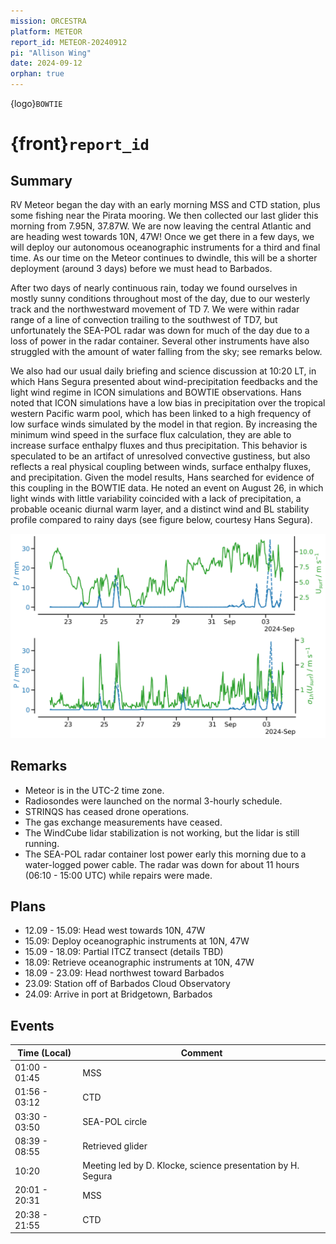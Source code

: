 ```yaml
---
mission: ORCESTRA
platform: METEOR
report_id: METEOR-20240912
pi: "Allison Wing"
date: 2024-09-12
orphan: true
---
```


{logo}`BOWTIE`

# {front}`report_id`

## Summary

RV Meteor began the day with an early morning MSS and CTD station, plus some fishing near the Pirata mooring. We then collected our last glider this morning from 7.95N, 37.87W. We are now leaving the central Atlantic and are heading west towards 10N, 47W! Once we get there in a few days, we will deploy our autonomous oceanographic instruments for a third and final time. As our time on the Meteor continues to dwindle, this will be a shorter deployment (around 3 days) before we must head to Barbados.

After two days of nearly continuous rain, today we found ourselves in mostly sunny conditions throughout most of the day, due to our westerly track and the northwestward movement of TD 7. We were within radar range of a line of convection trailing to the southwest of TD7, but unfortunately the SEA-POL radar was down for much of the day due to a loss of power in the radar container. Several other instruments have also struggled with the amount of water falling from the sky; see remarks below. 

We also had our usual daily briefing and science discussion at 10:20 LT, in which Hans Segura presented about wind-precipitation feedbacks and the light wind regime in ICON simulations and BOWTIE observations. Hans noted that ICON simulations have a low bias in precipitation over the tropical western Pacific warm pool, which has been linked to a high frequency of low surface winds simulated by the model in that region. By increasing the minimum wind speed in the surface flux calculation, they are able to increase surface enthalpy fluxes and thus precipitation. This behavior is speculated to be an artifact of unresolved convective gustiness, but also reflects a real physical coupling between winds, surface enthalpy fluxes, and precipitation. Given the model results, Hans searched for evidence of this coupling in the BOWTIE data. He noted an event on August 26, in which light winds with little variability coincided with a lack of precipitation, a probable oceanic diurnal warm layer, and a distinct wind and BL stability profile compared to rainy days (see figure below, courtesy Hans Segura). 

![figure](../figures/METEOR/lightwind.png)

## Remarks
- Meteor is in the UTC-2 time zone.
- Radiosondes were launched on the normal 3-hourly schedule.
- STRINQS has ceased drone operations. 
- The gas exchange measurements have ceased.
- The WindCube lidar stabilization is not working, but the lidar is still running. 
- The SEA-POL radar container lost power early this morning due to a water-logged power cable. The radar was down for about 11 hours (06:10 - 15:00 UTC) while repairs were made. 

## Plans
- 12.09 - 15.09: Head west towards 10N, 47W
- 15.09: Deploy oceanographic instruments at 10N, 47W
- 15.09 - 18.09: Partial ITCZ transect (details TBD)
- 18.09: Retrieve oceanographic instruments at 10N, 47W
- 18.09 - 23.09: Head northwest toward Barbados
- 23.09: Station off of Barbados Cloud Observatory
- 24.09: Arrive in port at Bridgetown, Barbados

## Events

Time (Local) | Comment
------------- | -----
01:00 - 01:45 | MSS
01:56 - 03:12 | CTD
03:30 - 03:50 | SEA-POL circle
08:39 - 08:55 | Retrieved glider
10:20 | Meeting led by D. Klocke, science presentation by H. Segura
20:01 - 20:31 | MSS
20:38 - 21:55 | CTD


































